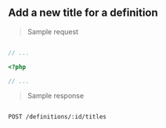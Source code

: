 ## Add a new title for a definition

> Sample request

```shell

```

```javascript
// ...
```

```php
<?php

// ...
```

> Sample response

```json

```

`POST /definitions/:id/titles`
